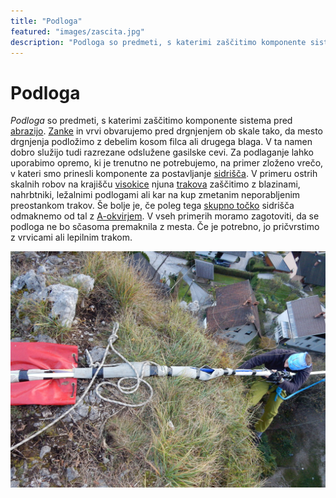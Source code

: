 ```yaml
---
title: "Podloga"
featured: "images/zascita.jpg"
description: "Podloga so predmeti, s katerimi zaščitimo komponente sistema pred abrazijo."
---
```


# Podloga

_Podloga_ so predmeti, s katerimi zaščitimo komponente sistema pred [abrazijo](abrazija). [Zanke](neskoncna-zanka) in vrvi obvarujemo pred drgnjenjem ob skale tako, da mesto drgnjenja podložimo z debelim kosom filca ali drugega blaga. V ta namen dobro služijo tudi razrezane odslužene gasilske cevi. Za podlaganje lahko uporabimo opremo, ki je trenutno ne potrebujemo, na primer zloženo vrečo, v kateri smo prinesli komponente za postavljanje [sidrišča](sidrisce). V primeru ostrih skalnih robov na krajišču [visokice](visokica) njuna [trakova](trak) zaščitimo z blazinami, nahrbtniki, ležalnimi podlogami ali kar na kup zmetanim neporabljenim preostankom trakov. Še bolje je, če poleg tega [skupno točko](skupna-tocka) sidrišča odmaknemo od tal z [A-okvirjem](a-okvir). V vseh primerih moramo zagotoviti, da se podloga ne bo sčasoma premaknila z mesta. Če je potrebno, jo pričvrstimo z vrvicami ali lepilnim trakom.

![Zaščita](images/zascita.jpg)
